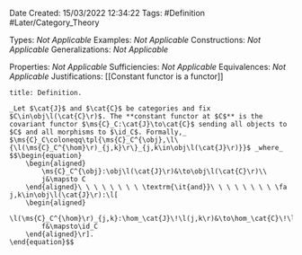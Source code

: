 <div class="topSpace"></div>

Date Created: 15/03/2022 12:34:22
Tags: #Definition #Later/Category_Theory

Types: _Not Applicable_
Examples: _Not Applicable_
Constructions: _Not Applicable_
Generalizations: _Not Applicable_

Properties: _Not Applicable_
Sufficiencies: _Not Applicable_
Equivalences: _Not Applicable_
Justifications: [[Constant functor is a functor]]

``` ad-Definition
title: Definition.

_Let $\cat{J}$ and $\cat{C}$ be categories and fix $C\in\obj\l(\cat{C}\r)$. The **constant functor at $C$** is the covariant functor $\ms{C}_C:\cat{J}\to\cat{C}$ sending all objects to $C$ and all morphisms to $\id_C$. Formally,_ $\ms{C}_C\coloneqq\tpl{\ms{C}_C^{\obj},\l\{\l(\ms{C}_C^{\hom}\r)_{j,k}\r\}_{j,k\in\obj\l(\cat{J}\r)}}$ _where_
$$\begin{equation}
    \begin{aligned}
        \ms{C}_C^{\obj}:\obj\l(\cat{J}\r)&\to\obj\l(\cat{C}\r)\\
        j&\mapsto C
    \end{aligned}\ \ \ \ \ \ \ \ \textrm{\it{and}}\ \ \ \ \ \ \ \ \fa j,k\in\obj\l(\cat{J}\r):\l[
    \begin{aligned}
        \l(\ms{C}_C^{\hom}\r)_{j,k}:\hom_\cat{J}\!\l(j,k\r)&\to\hom_\cat{C}\!\l(C,C\r)\\
        f&\mapsto\id_C
    \end{aligned}\r].
\end{equation}$$

```
